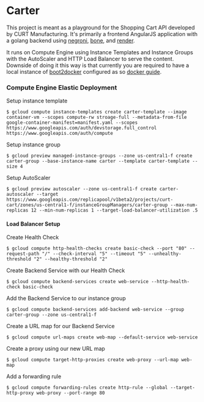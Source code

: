 Carter
========

This project is meant as a playground for the Shopping Cart API developed
by CURT Manufacturing. It's primarily a frontend AngularJS application
with a golang backend using [negroni](https://github.com/codegangsta/negroni),
[bone](https://github.com/squiidz/bone), and [render](https://github.com/unrolled/render).

It runs on Compute Engine using Instance Templates and Instance Groups with
the AutoScaler and HTTP Load Balancer to serve the content. Downside of doing it
this way is that currently you are required to have a local instance of
[boot2docker](http://boot2docker.io/) configured as
so [docker guide](https://docs.docker.com/installation/mac/).


### Compute Engine Elastic Deployment

Setup instance template
```shell
$ gcloud compute instance-templates create carter-template --image container-vm --scopes compute-rw stroage-full --metadata-from-file google-container-manifest=manifest.yaml --scopes https://www.googleapis.com/auth/devstorage.full_control https://www.googleapis.com/auth/compute
```

Setup instance group
```shell
$ gcloud preview managed-instance-groups --zone us-central1-f create carter-group --base-instance-name carter --template carter-template --size 4
```

Setup AutoScaler
```shell
$ gcloud preview autoscaler --zone us-central1-f create carter-autoscaler --target https://www.googleapis.com/replicapool/v1beta2/projects/curt-cart/zones/us-central1-f/instanceGroupManagers/carter-group --max-num-replicas 12 --min-num-replicas 1 --target-load-balancer-utilization .5
```

#### Load Balancer Setup

Create Health Check
```shell
$ gcloud compute http-health-checks create basic-check --port "80" --request-path "/" --check-interval "5" --timeout "5" --unhealthy-threshold "2" --healthy-threshold "2"
```

Create Backend Service with our Health Check
```shell
$ gcloud compute backend-services create web-service --http-health-check basic-check
```

Add the Backend Service to our instance group
```shell
$ gcloud compute backend-services add-backend web-service --group carter-group --zone us-central1-f
```

Create a URL map for our Backend Service
```shell
$ gcloud compute url-maps create web-map --default-service web-service
```

Create a proxy using our new URL map
```shell
$ gcloud compute target-http-proxies create web-proxy --url-map web-map
```

Add a forwarding rule
```shell
$ gcloud compute forwarding-rules create http-rule --global --target-http-proxy web-proxy --port-range 80
```
